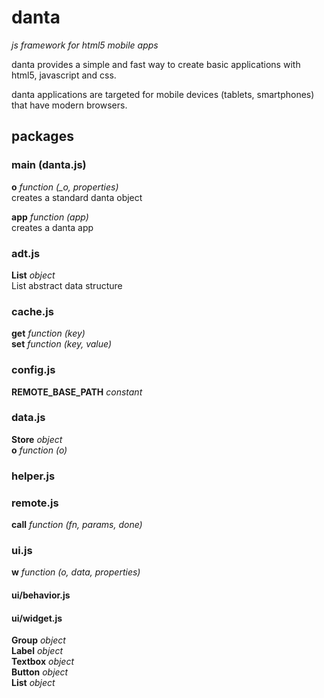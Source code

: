 # danta
*js framework for html5 mobile apps*

danta provides a simple and fast way to create basic applications with html5, javascript and css.

danta applications are targeted for mobile devices (tablets, smartphones) that have modern browsers.

## packages

### main (danta.js)

**o** *function (_o, properties)*  
creates a standard danta object

**app** *function (app)*  
creates a danta app

### adt.js

**List** *object*  
List abstract data structure  

### cache.js

**get** *function (key)*  
**set** *function (key, value)*  

### config.js
**REMOTE\_BASE\_PATH** *constant*  

### data.js

**Store** *object*  
**o** *function (o)*  

### helper.js

### remote.js

**call** *function (fn, params, done)*

### ui.js

**w** *function (o, data, properties)*

#### ui/behavior.js

#### ui/widget.js
**Group** *object*  
**Label** *object*  
**Textbox** *object*  
**Button** *object*  
**List** *object*  
